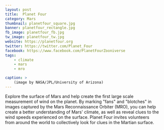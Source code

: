 ```yaml
---
layout: post
title:  Planet Four
category: Mars
thumbnail: planetfour_square.jpg
banner: planetfour_rectangle.jpg
fb_image: planetfour_fb.jpg
tw_image: planetfour_tw.jpg
website: https://planetfour.org
twitter: https://twitter.com/Planet_Four
facebook: https://www.facebook.com/PlanetFourZooniverse
tags: 
    - climate
    - mars
    - mro

caption: >
    (image by NASA/JPL/University of Arizona)
---
```

Explore the surface of Mars and help create the first large scale measurement of wind on the planet. By marking "fans" and "blotches" in images captured by the Mars Reconnaissance Orbiter (MRO), you can help create a better understanding of Mars' climate, as well as reveal clues to the wind speeds experienced on the surface. Planet Four invites volunteers from around the world to collectively look for clues in the Martian surface.